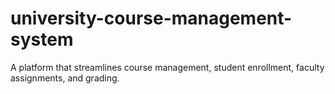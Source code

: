 # university-course-management-system
A platform that streamlines course management, student enrollment, faculty assignments, and grading.
